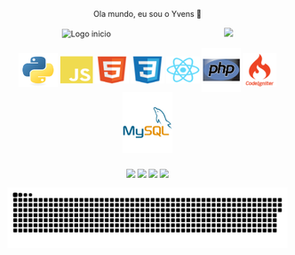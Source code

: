 <div align=center>
 Ola mundo, eu sou o Yvens 👋 
</div>
</br>
<div align=center>
 <img src="http://clubedosgeeks.com.br/wp-content/uploads/2016/01/dormrm.gif" min-width="380px" max-width="380px" width="380px" alt="Logo inicio" style="margin-right: 200px"> 
 <img width="450px" src="https://github-readme-stats.vercel.app/api/top-langs/?username=YvensSquinca&layout=compact&langs_count=7&theme=tokyonight"/> 
</div> 





<div align="center"><br>
  <code><img align="center" alt="Rafa-Python" height="60" width="70" src="https://raw.githubusercontent.com/devicons/devicon/master/icons/python/python-original.svg"></code>
  <img align="center" alt="YS-Js" height="50" width="60" src="https://raw.githubusercontent.com/devicons/devicon/master/icons/javascript/javascript-plain.svg">
  <img align="center" alt="Rafa-HTML" height="50" width="60" src="https://raw.githubusercontent.com/devicons/devicon/master/icons/html5/html5-original.svg">
  <img align="center" alt="Rafa-CSS" height="50" width="60" src="https://raw.githubusercontent.com/devicons/devicon/master/icons/css3/css3-original.svg">
  <img align="center" alt="Rafa-React" height="50" width="60" src="https://raw.githubusercontent.com/devicons/devicon/master/icons/react/react-original.svg">
  <img align="center" alt="Rafa-React" height="80" width="70" src="https://raw.githubusercontent.com/devicons/devicon/9f4f5cdb393299a81125eb5127929ea7bfe42889/icons/php/php-original.svg">
  <img align="center" alt="Rafa-React" height="60" width="60" src="https://raw.githubusercontent.com/devicons/devicon/9f4f5cdb393299a81125eb5127929ea7bfe42889/icons/codeigniter/codeigniter-plain-wordmark.svg"> 
  <img align="center" alt="Rafa-React" height="110" width="90" src="https://raw.githubusercontent.com/devicons/devicon/9f4f5cdb393299a81125eb5127929ea7bfe42889/icons/mysql/mysql-original-wordmark.svg" > 
  <!--
  <img align="center" alt="Rafa-React" height="50" width="60" src="https://raw.githubusercontent.com/devicons/devicon/9f4f5cdb393299a81125eb5127929ea7bfe42889/icons/amazonwebservices/amazonwebservices-original-wordmark.svg">
  
  <img align="center" alt="Rafa-React" height="50" width="60" src="https://raw.githubusercontent.com/devicons/devicon/9f4f5cdb393299a81125eb5127929ea7bfe42889/icons/android/android-plain.svg">
  
  <img align="center" alt="Rafa-React" height="50" width="60" src="https://raw.githubusercontent.com/devicons/devicon/9f4f5cdb393299a81125eb5127929ea7bfe42889/icons/bootstrap/bootstrap-plain.svg">
  
 <img align="center" alt="Rafa-React" height="50" width="60" src="https://raw.githubusercontent.com/devicons/devicon/9f4f5cdb393299a81125eb5127929ea7bfe42889/icons/angularjs/angularjs-original.svg">
  
 <img align="center" alt="Rafa-React" height="50" width="60" src="https://raw.githubusercontent.com/devicons/devicon/9f4f5cdb393299a81125eb5127929ea7bfe42889/icons/csharp/csharp-original.svg">
  
 <img align="center" alt="Rafa-React" height="50" width="60" src="https://raw.githubusercontent.com/devicons/devicon/9f4f5cdb393299a81125eb5127929ea7bfe42889/icons/dot-net/dot-net-original.svg">
-->
</div>
  
   ##

<div align="center"> 
<a href="https://www.youtube.com/channel/UCoegAvzYXh-2ZZLqBijVvUw" target="_blank"><img src="https://img.shields.io/badge/YouTube-FF0000?style=for-the-badge&logo=youtube&logoColor=white" target="_blank"></a>
<a href="https://www.instagram.com/yvenssquinca" target="_blank"><img src="https://img.shields.io/badge/-Instagram-%23E4405F?style=for-the-badge&logo=instagram&logoColor=white" target="_blank"></a>
<a href="https://www.twitch.tv/YvensSquinca" target="_blank"><img src="https://img.shields.io/badge/Twitch-9146FF?style=for-the-badge&logo=twitch&logoColor=white" target="_blank"></a>
<a href="https://www.linkedin.com/in/yvens-squinca-43b4b7183/" target="_blank"><img src="https://img.shields.io/badge/-LinkedIn-%230077B5?style=for-the-badge&logo=linkedin&logoColor=white" target="_blank"></a> 

  ![Snake animation](https://github.com/YvensSquinca/YvensSquinca/blob/output/github-contribution-grid-snake.svg)

</div>

